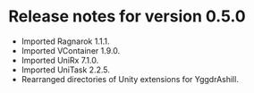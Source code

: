 # Release notes for version 0.5.0

- Imported Ragnarok 1.1.1.
- Imported VContainer 1.9.0.
- Imported UniRx 7.1.0.
- Imported UniTask 2.2.5.
- Rearranged directories of Unity extensions for YggdrAshill.
